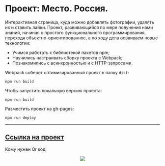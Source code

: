 # Проект: Место. Россия. 

Интерактивная страница, куда можно добавлять фотографии, удалять их и ставить лайки. Проект, развивающийся по мере получения нами знаний, начиная с простого функционального программирования, переходя объектно-ориентированное, а по ходу дела осваиваем новые технологии:
- Учимся работать с библиотекой пакетов npm;
- Научились настраивать сборку проекта с Webpack;
- Познакомились с асинхронностью и с HTTP-запросами.

Webpack соберет оптимизированный проект в папку ``dist``:

    npm run build
       
Чтобы запустить локальную версию проекта:

    npm run build

Разместить проект на gh-pages:

    npm run deploy
---------------------
[Ссылка на проект](https://cyrillaz.github.io/mesto/)
---------------------
Кому нужен Qr код:
<p align=center>
<img src="http://qrcoder.ru/code/?https%3A%2F%2Fcyrillaz.github.io%2Fmesto%2F&4&0">
</p>
